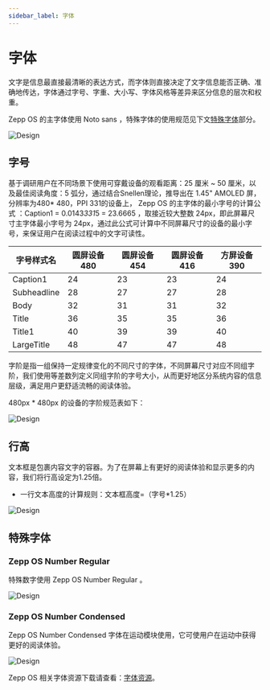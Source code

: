```yaml
---
sidebar_label: 字体
---
```


# 字体

文字是信息最直接最清晰的表达方式，而字体则直接决定了文字信息能否正确、准确地传达，字体通过字号、字重、大小写、字体风格等差异来区分信息的层次和权重。

Zepp OS 的主字体使用 Noto sans ，特殊字体的使用规范见下文[特殊字体](font.md#special-fonts)部分。

![Design](/img/design/font.png)

## 字号

基于调研用户在不同场景下使用可穿戴设备的观看距离：25 厘米 ~ 50 厘米，以及最佳阅读角度：5 弧分，通过结合Snellen理论，推导出在 1.45" AMOLED 屏，分辨率为480* 480，PPI 331的设备上， Zepp OS 的主字体的最小字号的计算公式 ：Caption1 = 0.0143*331*5 = 23.6665 ，取接近较大整数 24px，即此屏幕尺寸主字体最小字号为 24px，通过此公式可计算中不同屏幕尺寸的设备的最小字号，来保证用户在阅读过程中的文字可读性。

| 字号样式名 | 圆屏设备480 | 圆屏设备454 | 圆屏设备416 | 方屏设备390 |
| --------------- | ----------------------- | ----------------------- | ------------------------ | ------------------------ |
| Caption1        | 24                      | 23                      | 23                       | 24                       |
| Subheadline     | 28                      | 27                      | 27                       | 28                       |
| Body            | 32                      | 31                      | 31                       | 32                       |
| Title           | 36                      | 35                      | 35                       | 36                       |
| Title1          | 40                      | 39                      | 39                       | 40                       |
| LargeTitle      | 48                      | 47                      | 47                       | 48                       |

字阶是指一组保持一定规律变化的不同尺寸的字体，不同屏幕尺寸对应不同组字阶，我们使用等差数列定义同组字阶的字号大小，从而更好地区分系统内容的信息层级，满足用户更舒适流畅的阅读体验。  

480px * 480px 的设备的字阶规范表如下：  

![Design](/img/design/font_2.png)

## 行高

文本框是包裹内容文字的容器。为了在屏幕上有更好的阅读体验和显示更多的内容，我们将行高设定为1.25倍。 

- 一行文本高度的计算规则：文本框高度=（字号*1.25）  

![Design](/img/design/Lineheight.png)

## 特殊字体  

### Zepp OS Number Regular  

特殊数字使用 Zepp OS Number Regular 。  

![Design](/img/design/special-font_1.png)

### Zepp OS Number Condensed  

Zepp OS Number Condensed 字体在运动模块使用，它可使用户在运动中获得更好的阅读体验。  

![Design](/img/design/special-font_2.png)

Zepp OS 相关字体资源下载请查看：[字体资源](../download.md)。 
